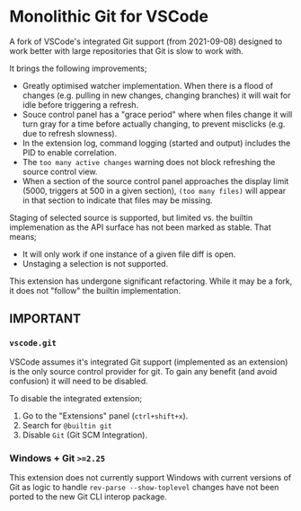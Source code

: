# Monolithic Git for VSCode

A fork of VSCode's integrated Git support (from 2021-09-08) designed to work better with large repositories that Git is slow to work with.

It brings the following improvements;

- Greatly optimised watcher implementation. When there is a flood of changes (e.g. pulling in new changes, changing branches) it will wait for idle before triggering a refresh.
- Souce control panel has a "grace period" where when files change it will turn gray for a time before actually changing, to prevent misclicks (e.g. due to refresh slowness).
- In the extension log, command logging (started and output) includes the PID to enable correlation.
- The `too many active changes` warning does not block refreshing the source control view.
- When a section of the source control panel approaches the display limit (5000, triggers at 500 in a given section), `(too many files)` will appear in that section to indicate that files may be missing.

Staging of selected source is supported, but limited vs. the builtin implemenation as the API surface has not been marked as stable. That means;
- It will only work if one instance of a given file diff is open.
- Unstaging a selection is not supported.

This extension has undergone significant refactoring. While it may be a fork, it does not "follow" the builtin implementation.

## IMPORTANT

### `vscode.git`

VSCode assumes it's integrated Git support (implemented as an extension) is the only source control provider for git. To gain any benefit (and avoid confusion) it will need to be disabled.

To disable the integrated extension;
1. Go to the "Extensions" panel (`ctrl+shift+x`).
2. Search for `@builtin git`
3. Disable `Git` (Git SCM Integration).

### Windows + Git `>=2.25`

This extension does not currently support Windows with current versions of Git as logic to handle `rev-parse --show-toplevel` changes have not been ported to the new Git CLI interop package.

